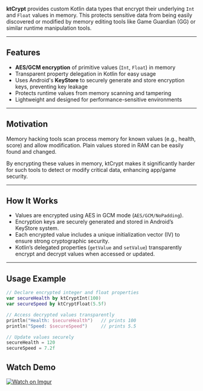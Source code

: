 **ktCrypt** provides custom Kotlin data types that encrypt their underlying `Int` and `Float` values in memory. This protects sensitive data from being easily discovered or modified by memory editing tools like Game Guardian (GG) or similar runtime manipulation tools.

---

## Features

- **AES/GCM encryption** of primitive values (`Int`, `Float`) in memory
- Transparent property delegation in Kotlin for easy usage
- Uses Android's **KeyStore** to securely generate and store encryption keys, preventing key leakage
- Protects runtime values from memory scanning and tampering
- Lightweight and designed for performance-sensitive environments

---

## Motivation

Memory hacking tools scan process memory for known values (e.g., health, score) and allow modification. Plain values stored in RAM can be easily found and changed.

By encrypting these values in memory, ktCrypt makes it significantly harder for such tools to detect or modify critical data, enhancing app/game security.

---

## How It Works

- Values are encrypted using AES in GCM mode (`AES/GCM/NoPadding`).
- Encryption keys are securely generated and stored in Android’s KeyStore system.
- Each encrypted value includes a unique initialization vector (IV) to ensure strong cryptographic security.
- Kotlin’s delegated properties (`getValue` and `setValue`) transparently encrypt and decrypt values when accessed or updated.

---

## Usage Example

```kotlin
// Declare encrypted integer and float properties
var secureHealth by ktCryptInt(100)
var secureSpeed by ktCryptFloat(5.5f)

// Access decrypted values transparently
println("Health: $secureHealth")   // prints 100
println("Speed: $secureSpeed")     // prints 5.5

// Update values securely
secureHealth = 120
secureSpeed = 7.2f
```

## Watch Demo

[![Watch on Imgur](https://i.imgur.com/IL0Pa2k.gif)](https://imgur.com/IL0Pa2k)
